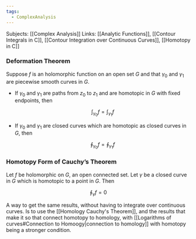 ```yaml
---
tags:
  - ComplexAnalysis
---
```

Subjects: [[Complex Analysis]]
Links: [[Analytic Functions]], [[Contour Integrals in C]], [[Contour Integration over Continuous Curves]], [[Homotopy in C]]
### Deformation Theorem
Suppose $f$ is an holomorphic function on an open set $G$ and that $\gamma_0$ and $\gamma_1$ are piecewise smooth curves in $G$.

- If $\gamma_0$ and $\gamma_1$ are paths from $z_0$ to $z_1$ and are homotopic in $G$ with fixed endpoints, then
    
    $$ \int_{\gamma_0} f = \int_{\gamma_1} f $$
    
- If $\gamma_0$ and $\gamma_1$ are closed curves which are homotopic as closed curves in $G$, then
    
    $$ \oint_{\gamma_0} f = \oint_{\gamma_1} f $$
    

### Homotopy Form of Cauchy’s Theorem
Let $f$ be holomorphic on $G$, an open connected set. Let $\gamma$ be a closed curve in $G$ which is homotopic to a point in $G$. Then

$$ \oint_\gamma f = 0 $$

A way to get the same results, without having to integrate over continuous curves. Is to use the [[Homology Cauchy's Theorem]], and the results that make it so that connect homotopy to homology, with [[Logarithms of curves#Connection to Homoogy|connection to homology]] with homotopy being a stronger condition. 